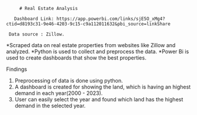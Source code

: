          # Real Estate Analysis

       Dashboard Link: https://app.powerbi.com/links/sjE5O_xMg4?ctid=d8193c31-9e46-4203-9c15-c9a112011632&pbi_source=linkShare  

     Data source : Zillow.

*Scraped data on real estate properties from websites like Zillow and analyzed.
*Python is used to collect and preprocess the data.
*Power Bi is used to create dashboards that show the best properties.

   Findings

1. Preprocessing of data is done using python.
2. A dashboard is created for showing the land, which is having an highest demand in each year(2000 - 2023).
3. User can easily select the year and found which land has the highest demand in the selected year.
